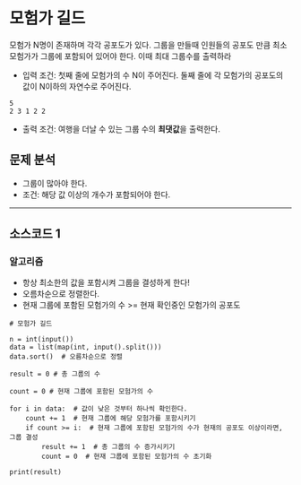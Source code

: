 # 모험가 길드

모험가 N명이 존재하며 각각 공포도가 있다. 그룹을 만들때 인원들의 공포도 만큼 최소 모험가가 그룹에 포함되어 있어야 한다. 이때 최대 그룹수를 출력하라

* 입력 조건: 첫째 줄에 모험가의 수 N이 주어진다. 둘째 줄에 각 모험가의 공포도의 값이 N이하의 자연수로 주어진다.
~~~
5
2 3 1 2 2 
~~~
* 출력 조건: 여행을 더날 수 있는 그룹 수의 **최댓값**을 출력한다. 

## 문제 분석
* 그룹이 많아야 한다.
* 조건: 해당 값 이상의 개수가 포함되어야 한다. 
---

## 소스코드 1
### 알고리즘
* 항상 최소한의 값을 포함시켜 그룹을 결성하게 한다!
* 오름차순으로 정렬한다.
* 현재 그룹에 포함된 모험가의 수 >= 현재 확인중인 모험가의 공포도

~~~
# 모험가 길드

n = int(input())
data = list(map(int, input().split()))
data.sort()  # 오름차순으로 정렬

result = 0 # 총 그룹의 수

count = 0 # 현재 그룹에 포함된 모험가의 수

for i in data:  # 값이 낮은 것부터 하나씩 확인한다.
    count += 1  # 현재 그룹에 해당 모험가를 포함시키기
    if count >= i:  # 현재 그룹에 포함된 모험가의 수가 현재의 공포도 이상이라면, 그룹 결성
        result += 1  # 총 그룹의 수 증가시키기
        count = 0  # 현재 그룹에 포함된 모험가의 수 초기화
        
print(result)
~~~

